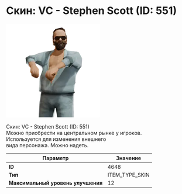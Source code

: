 # Скин: VC - Stephen Scott (ID: 551)

![Item Image](../img/4648.webp?raw=true)

Скин: VC - Stephen Scott (ID: 551)<br>Можно приобрести на центральном рынке у игроков.<br>Используется для изменения внешнего<br>вида персонажа. Можно надеть.


| Параметр | Значение |
|----------|----------|
| **ID** | 4648 |
| **Тип** | ITEM_TYPE_SKIN |
| **Максимальный уровень улучшения** | 12 |

